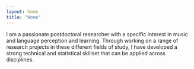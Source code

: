 ```yaml
---
layout: home
title: "Home"
---
```


I am a passionate postdoctoral researcher with a specific interest in music and language perception and learning. Through working on a range of research projects in these different fields of study, I have developed a strong technical and statistical skillset that can be applied across disciplines.
